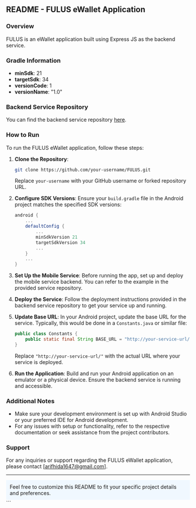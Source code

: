 


## README - FULUS eWallet Application

### Overview
FULUS is an eWallet application built using Express JS as the backend service.

### Gradle Information
- **minSdk**: 21
- **targetSdk**: 34
- **versionCode**: 1
- **versionName**: "1.0"

### Backend Service Repository
You can find the backend service repository [here](https://github.com/arifhida1647/ServiceMobile.git).

### How to Run
To run the FULUS eWallet application, follow these steps:

1. **Clone the Repository**:
   ```bash
   git clone https://github.com/your-username/FULUS.git
   ```
   Replace `your-username` with your GitHub username or forked repository URL.

2. **Configure SDK Versions**:
   Ensure your `build.gradle` file in the Android project matches the specified SDK versions:
   ```gradle
   android {
       ...
       defaultConfig {
           ...
           minSdkVersion 21
           targetSdkVersion 34
           ...
       }
       ...
   }
   ```

3. **Set Up the Mobile Service**:
   Before running the app, set up and deploy the mobile service backend. You can refer to the example in the provided service repository.

4. **Deploy the Service**:
   Follow the deployment instructions provided in the backend service repository to get your service up and running.

5. **Update Base URL**:
   In your Android project, update the base URL for the service. Typically, this would be done in a `Constants.java` or similar file:
   ```java
   public class Constants {
       public static final String BASE_URL = "http://your-service-url/";
   }
   ```
   Replace `"http://your-service-url/"` with the actual URL where your service is deployed.

6. **Run the Application**:
   Build and run your Android application on an emulator or a physical device. Ensure the backend service is running and accessible.

### Additional Notes
- Make sure your development environment is set up with Android Studio or your preferred IDE for Android development.
- For any issues with setup or functionality, refer to the respective documentation or seek assistance from the project contributors.

### Support
For any inquiries or support regarding the FULUS eWallet application, please contact [arifhida1647@gmail.com].

---

<div style="background-color:#f0f8ff; padding: 10px;">
Feel free to customize this README to fit your specific project details and preferences.
</div>
```
